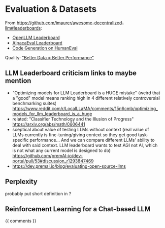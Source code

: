 # Evaluation & Datasets

From https://github.com/imaurer/awesome-decentralized-llm#leaderboards:

- [OpenLLM Leaderboard](https://huggingface.co/spaces/HuggingFaceH4/open_llm_leaderboard)
- [AlpacaEval Leaderboard](https://tatsu-lab.github.io/alpaca_eval)
- [Code Generation on HumanEval](https://paperswithcode.com/sota/code-generation-on-humaneval)

Quality: ["Better Data = Better Performance"](https://cameronrwolfe.substack.com/i/135439692/better-data-better-performance)

## LLM Leaderboard criticism links to maybe mention

- "Optimizing models for LLM Leaderboard is a HUGE mistake" (weird that a "good" model means ranking high in 4 different relatively controversial benchmarking suites) https://www.reddit.com/r/LocalLLaMA/comments/15n6cmb/optimizing_models_for_llm_leaderboard_is_a_huge
- related: "Classifier Technology and the Illusion of Progress" https://arxiv.org/abs/math/0606441
- sceptical about value of testing LLMs without context (real value of LLMs currently is fine-tuning/giving context so they get good task-specific performance... And we can compare different LLMs' ability to deal with said context. LLM leaderboard wants to test AGI not AI, which is not what any current model is designed to do) https://github.com/premAI-io/dev-portal/pull/53#discussion_r1293847469
- https://dev.premai.io/blog/evaluating-open-source-llms

## Perplexity

probably put short definition in [](glossary)?

## Reinforcement Learning for a Chat-based LLM

{{ comments }}
